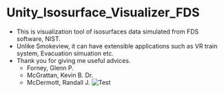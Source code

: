 # Unity_Isosurface_Visualizer_FDS
+ This is visualization tool of isosurfaces data simulated from FDS software, NIST.
+ Unlike Smokeview, it can have extensible applications such as VR train system, Evacuation simuation etc.
+ Thank you for giving me useful advices.
    + Forney, Glenn P. 
    + McGrattan, Kevin B. Dr. 
    + McDermott, Randall J.
![Test](./img/test01.gif)